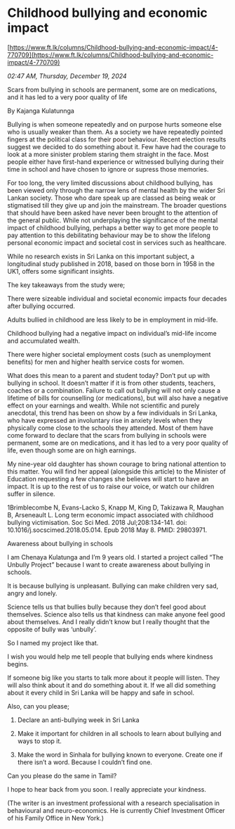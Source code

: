 # Childhood bullying and economic impact

[https://www.ft.lk/columns/Childhood-bullying-and-economic-impact/4-770709](https://www.ft.lk/columns/Childhood-bullying-and-economic-impact/4-770709)

*02:47 AM, Thursday, December 19, 2024*

Scars from bullying in schools are permanent, some are on medications, and it has led to a very poor quality of life

By Kajanga Kulatunnga

Bullying is when someone repeatedly and on purpose hurts someone else who is usually weaker than them. As a society we have repeatedly pointed fingers at the political class for their poor behaviour. Recent election results suggest we decided to do something about it. Few have had the courage to look at a more sinister problem staring them straight in the face. Most people either have first-hand experience or witnessed bullying during their time in school and have chosen to ignore or supress those memories.

For too long, the very limited discussions about childhood bullying, has been viewed only through the narrow lens of mental health by the wider Sri Lankan society. Those who dare speak up are classed as being weak or stigmatised till they give up and join the mainstream. The broader questions that should have been asked have never been brought to the attention of the general public. While not underplaying the significance of the mental impact of childhood bullying, perhaps a better way to get more people to pay attention to this debilitating behaviour may be to show the lifelong personal economic impact and societal cost in services such as healthcare.

While no research exists in Sri Lanka on this important subject, a longitudinal study published in 2018, based on those born in 1958 in the UK1, offers some significant insights.

The key takeaways from the study were;

There were sizeable individual and societal economic impacts four decades after bullying occurred.

Adults bullied in childhood are less likely to be in employment in mid-life.

Childhood bullying had a negative impact on individual’s mid-life income and accumulated wealth.

There were higher societal employment costs (such as unemployment benefits) for men and higher health service costs for women.

What does this mean to a parent and student today? Don’t put up with bullying in school. It doesn’t matter if it is from other students, teachers, coaches or a combination. Failure to call out bullying will not only cause a lifetime of bills for counselling (or medications), but will also have a negative effect on your earnings and wealth. While not scientific and purely anecdotal, this trend has been on show by a few individuals in Sri Lanka, who have expressed an involuntary rise in anxiety levels when they physically come close to the schools they attended. Most of them have come forward to declare that the scars from bullying in schools were permanent, some are on medications, and it has led to a very poor quality of life, even though some are on high earnings.

My nine-year old daughter has shown courage to bring national attention to this matter. You will find her appeal (alongside this article) to the Minister of Education requesting a few changes she believes will start to have an impact. It is up to the rest of us to raise our voice, or watch our children suffer in silence.

1Brimblecombe N, Evans-Lacko S, Knapp M, King D, Takizawa R, Maughan B, Arseneault L. Long term economic impact associated with childhood bullying victimisation. Soc Sci Med. 2018 Jul;208:134-141. doi: 10.1016/j.socscimed.2018.05.014. Epub 2018 May 8. PMID: 29803971.

Awareness about bullying in schools

I am Chenaya Kulatunga and I’m 9 years old. I started a project called “The Unbully Project” because I want to create awareness about bullying in schools.

It is because bullying is unpleasant. Bullying can make children very sad, angry and lonely.

Science tells us that bullies bully because they don’t feel good about themselves. Science also tells us that kindness can make anyone feel good about themselves. And I really didn’t know but I really thought that the opposite of bully was ‘unbully’.

So I named my project like that.

I wish you would help me tell people that bullying ends where kindness begins.

If someone big like you starts to talk more about it people will listen. They will also think about it and do something about it. If we all did something about it every child in Sri Lanka will be happy and safe in school.

Also, can you please;

1. Declare an anti-bullying week in Sri Lanka

2. Make it important for children in all schools to learn about bullying and ways to stop it.

3. Make the word in Sinhala for bullying known to everyone. Create one if there isn’t a word. Because I couldn’t find one.

Can you please do the same in Tamil?

I hope to hear back from you soon. I really appreciate your kindness.

(The writer is an investment professional with a research specialisation in behavioural and neuro-economics. He is currently Chief Investment Officer of his Family Office in New York.)

